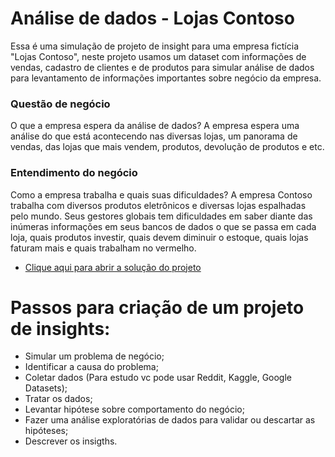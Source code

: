 # Análise de dados - Lojas Contoso

Essa é uma simulação de projeto de insight para uma empresa fictícia "Lojas Contoso", 
neste projeto usamos um dataset com informações de vendas, cadastro de clientes e de produtos
para simular análise de dados para levantamento de informações importantes sobre negócio da empresa. 

### Questão de negócio
O que a empresa espera da análise de dados?
A empresa espera uma análise do que está acontecendo nas diversas lojas,
um panorama de vendas, das lojas que mais vendem, produtos, devolução de produtos e etc.

### Entendimento do negócio
Como a empresa trabalha e quais suas dificuldades?
A empresa Contoso trabalha com diversos produtos eletrônicos e diversas lojas espalhadas pelo mundo. Seus gestores globais tem dificuldades em saber diante das inúmeras informações em seus bancos de dados o que se passa em cada loja, quais produtos investir, quais devem diminuir o estoque, quais lojas faturam mais e quais trabalham no vermelho.

- <a href="https://github.com/dev-daniel-amorim/DS-Projeto-Insights-01/blob/main/DS-Insights-01.ipynb"> Clique aqui para abrir a solução do projeto</a>

# Passos para criação de um projeto de insights:<br>

- Simular um problema de negócio;
- Identificar a causa do problema;
- Coletar dados (Para estudo vc pode usar Reddit, Kaggle, Google Datasets);
- Tratar os dados;
- Levantar hipótese sobre comportamento do negócio;
- Fazer uma análise exploratórias de dados para validar ou descartar as hipóteses;
- Descrever os insigths.
